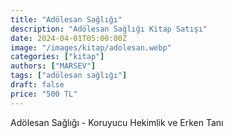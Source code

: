 ```yaml
---
title: "Adölesan Sağlığı"
description: "Adölesan Sağlığı Kitap Satışı"
date: 2024-04-01T05:00:00Z
image: "/images/kitap/adolesan.webp"
categories: ["kitap"]
authors: ["MARSEV"]
tags: ["adölesan sağlığı"]
draft: false
price: "500 TL"
---
```


Adölesan Sağlığı - Koruyucu Hekimlik ve Erken Tanı



